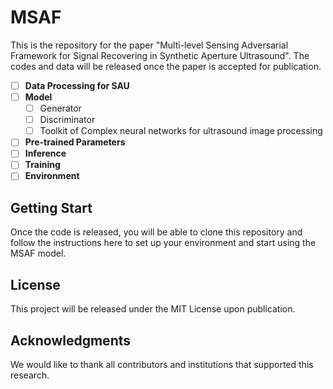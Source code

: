 # MSAF
This is the repository for the paper "Multi-level Sensing Adversarial Framework for Signal Recovering in Synthetic Aperture Ultrasound". The codes and data will be released once the paper is accepted for publication.

- [ ] **Data Processing for SAU**
- [ ] **Model**
  - [ ] Generator
  - [ ] Discriminator
  - [ ] Toolkit of Complex neural networks for ultrasound image processing 
- [ ] **Pre-trained Parameters**
- [ ] **Inference**
- [ ] **Training**
- [ ] **Environment**
      
## Getting Start

Once the code is released, you will be able to clone this repository and follow the instructions here to set up your environment and start using the MSAF model.

## License

This project will be released under the MIT License upon publication.

## Acknowledgments

We would like to thank all contributors and institutions that supported this research.
